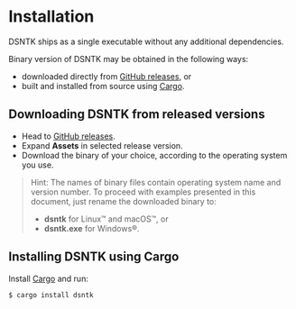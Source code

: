 # Installation

DSNTK ships as a single executable without any additional dependencies.

Binary version of DSNTK may be obtained in the following ways:
- downloaded directly from [GitHub releases](https://github.com/dsntk/dsntk-rs/releases), or
- built and installed from source using [Cargo](https://crates.io/crates/dsntk).

## Downloading DSNTK from released versions

- Head to [GitHub releases](https://github.com/dsntk/dsntk-rs/releases).
- Expand **Assets** in selected release version.
- Download the binary of your choice, according to the operating system you use.

> Hint: The names of binary files contain operating system name and version number.
> To proceed with examples presented in this document, just rename the downloaded binary to:
> - **dsntk** for Linux™ and macOS™, or
> - **dsntk.exe** for Windows®.

## Installing DSNTK using Cargo

Install [Cargo](https://doc.rust-lang.org/cargo/getting-started/installation.html) and run:

```shell
$ cargo install dsntk
```
